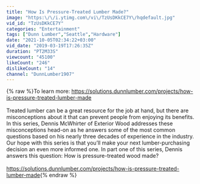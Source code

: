 ```yaml
---
title: "How Is Pressure-Treated Lumber Made?"
image: "https:\/\/i.ytimg.com\/vi\/TzUsDKkCE7Y\/hqdefault.jpg"
vid_id: "TzUsDKkCE7Y"
categories: "Entertainment"
tags: ["Dunn Lumber","Seattle","Hardware"]
date: "2021-10-05T02:34:22+03:00"
vid_date: "2019-03-19T17:26:35Z"
duration: "PT2M33S"
viewcount: "45100"
likeCount: "246"
dislikeCount: "14"
channel: "DunnLumber1907"
---
```

{% raw %}To learn more: <a rel="nofollow" target="blank" href="https://solutions.dunnlumber.com/projects/how-is-pressure-treated-lumber-made">https://solutions.dunnlumber.com/projects/how-is-pressure-treated-lumber-made</a><br /><br />Treated lumber can be a great resource for the job at hand, but there are misconceptions about it that can prevent people from enjoying its benefits. In this series, Dennis McWhirter of Exterior Wood addresses these misconceptions head-on as he answers some of the most common questions based on his nearly three decades of experience in the industry. Our hope with this series is that you’ll make your next lumber-purchasing decision an even more informed one. In part one of this series, Dennis answers this question: How is pressure-treated wood made?<br /><br /><a rel="nofollow" target="blank" href="https://solutions.dunnlumber.com/projects/how-is-pressure-treated-lumber-made">https://solutions.dunnlumber.com/projects/how-is-pressure-treated-lumber-made</a>{% endraw %}
